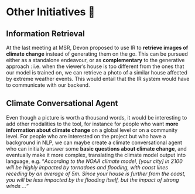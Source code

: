 # Other Initiatives 🎉

## Information Retrieval
At the last meeting at MSR, Devon proposed to use IR to **retrieve images of climate change** instead of generating them on the go. This can be pursued either as a standalone endeavour, or as **complementary** to the generative approach : i.e. when the viewer’s house is too different from the ones that our model is trained on, we can retrieve a photo of a similar house affected by extreme weather events. This would entail that the IR system would have to communicate with our backend.

## Climate Conversational Agent

Even though a picture is worth a thousand words, it would be interesting to add other modalities to the tool, for instance for people who want **more information about climate change** on a global level or on a community level. For people who are interested on the project but who have a background in NLP, we can maybe create a climate conversational agent who can initially answer some **basic questions about climate change**, and eventually make it more complex, translating the climate model output into language, e.g. “*According to the NOAA climate model, [your city] in 2100 will be highly impacted by tornadoes and flooding, with coast lines receding by an average of 5m. Since your house is further from the coast, you will be less impacted by the flooding itself, but the impact of strong winds …*”
